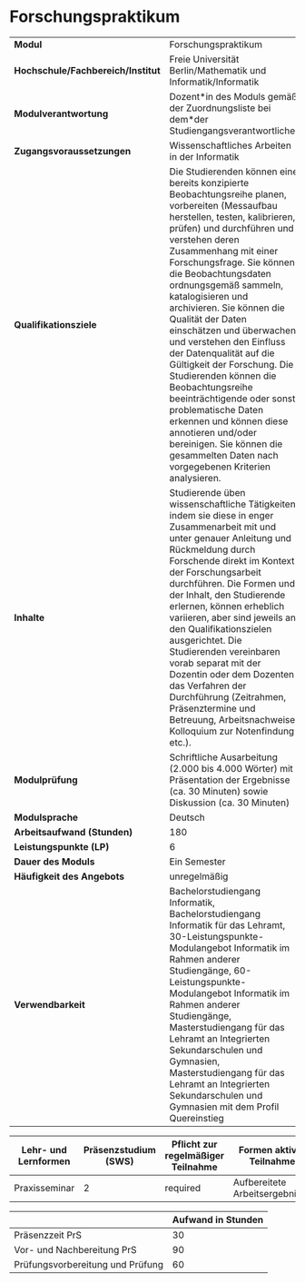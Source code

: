 # Forschungspraktikum
|                                    |   |
|------------------------------------|---|
|**Modul**                           | Forschungspraktikum |
|**Hochschule/Fachbereich/Institut** | Freie Universität Berlin/Mathematik und Informatik/Informatik |
|**Modulverantwortung**              | Dozent\*in des Moduls gemäß der Zuordnungsliste bei dem\*der Studiengangsverantwortlichen |
|**Zugangsvoraussetzungen**          | Wissenschaftliches Arbeiten in der Informatik |
|**Qualifikationsziele**             | Die Studierenden können eine bereits konzipierte Beobachtungsreihe planen, vorbereiten (Messaufbau herstellen, testen, kalibrieren, prüfen) und durchführen und verstehen deren Zusammenhang mit einer Forschungsfrage. Sie können die Beobachtungsdaten ordnungsgemäß sammeln, katalogisieren und archivieren. Sie können die Qualität der Daten einschätzen und überwachen und verstehen den Einfluss der Datenqualität auf die Gültigkeit der Forschung. Die Studierenden können die Beobachtungsreihe beeinträchtigende oder sonst problematische Daten erkennen und können diese annotieren und/oder bereinigen. Sie können die gesammelten Daten nach vorgegebenen Kriterien analysieren. |
|**Inhalte**                         | Studierende üben wissenschaftliche Tätigkeiten, indem sie diese in enger Zusammenarbeit mit und unter genauer Anleitung und Rückmeldung durch Forschende direkt im Kontext der Forschungsarbeit durchführen. Die Formen und der Inhalt, den Studierende erlernen, können erheblich variieren, aber sind jeweils an den Qualifikationszielen ausgerichtet. Die Studierenden vereinbaren vorab separat mit der Dozentin oder dem Dozenten das Verfahren der Durchführung (Zeitrahmen, Präsenztermine und Betreuung, Arbeitsnachweise, Kolloquium zur Notenfindung etc.). |
|**Modulprüfung**                    | Schriftliche Ausarbeitung (2.000 bis 4.000 Wörter) mit Präsentation der Ergebnisse (ca. 30 Minuten) sowie Diskussion (ca. 30 Minuten) |
|**Modulsprache**                    | Deutsch |
|**Arbeitsaufwand (Stunden)**        | 180 |
|**Leistungspunkte (LP)**            | 6 |
|**Dauer des Moduls**                | Ein Semester |
|**Häufigkeit des Angebots**         | unregelmäßig |
|**Verwendbarkeit**                  | Bachelorstudiengang Informatik, Bachelorstudiengang Informatik für das Lehramt, 30-Leistungspunkte-Modulangebot Informatik im Rahmen anderer Studiengänge, 60-Leistungspunkte-Modulangebot Informatik im Rahmen anderer Studiengänge, Masterstudiengang für das Lehramt an Integrierten Sekundarschulen und Gymnasien, Masterstudiengang für das Lehramt an Integrierten Sekundarschulen und Gymnasien mit dem Profil Quereinstieg |

| Lehr- und Lernformen | Präsenzstudium <br> (SWS) | Pflicht zur regelmäßiger Teilnahme | Formen aktiver Teilnahme |
| ---------------------|---------------------------|------------------------------------|------------------------- |
| Praxisseminar        | 2                         | required                           | Aufbereitete Arbeitsergebnisse |

|   | Aufwand in Stunden |
| - |--------------------|
| Präsenzzeit PrS                          | 30    |
| Vor- und Nachbereitung PrS               | 90    |
| Prüfungsvorbereitung und Prüfung         | 60    |
